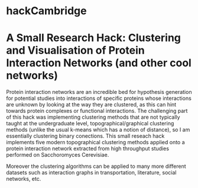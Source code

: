 # hackCambridge

# A Small Research Hack: Clustering and Visualisation of Protein Interaction Networks (and other cool networks)

Protein interaction networks are an incredible bed for hypothesis generation for potential studies into interactions of specific proteins whose interactions are unknown by looking at the way they are clustered, as this can hint towards protein complexes or functional interactions. The challenging part of this hack was implementing clustering methods that are not typically taught at the undergraduate level, topographical/graphical clustering methods (unlike the usual k-means which has a notion of distance), so I am essentially clustering binary conections. This small reseach hack implements five modern topographical clustering methods applied onto a protein interaction network extracted from high throughput studies performed on Sacchoromyces Cerevisiae.

Moreover the clustering algorithms can be applied to many more different datasets such as interaction graphs in transportation, literature, social networks, etc. 